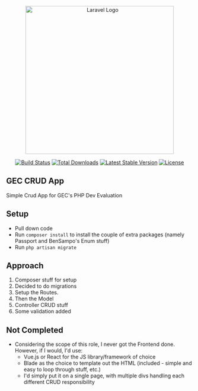 <p align="center"><a href="https://laravel.com" target="_blank"><img src="https://raw.githubusercontent.com/laravel/art/master/logo-lockup/5%20SVG/2%20CMYK/1%20Full%20Color/laravel-logolockup-cmyk-red.svg" width="400" alt="Laravel Logo"></a></p>

<p align="center">
<a href="https://github.com/laravel/framework/actions"><img src="https://github.com/laravel/framework/workflows/tests/badge.svg" alt="Build Status"></a>
<a href="https://packagist.org/packages/laravel/framework"><img src="https://img.shields.io/packagist/dt/laravel/framework" alt="Total Downloads"></a>
<a href="https://packagist.org/packages/laravel/framework"><img src="https://img.shields.io/packagist/v/laravel/framework" alt="Latest Stable Version"></a>
<a href="https://packagist.org/packages/laravel/framework"><img src="https://img.shields.io/packagist/l/laravel/framework" alt="License"></a>
</p>

## GEC CRUD App

Simple Crud App for GEC's PHP Dev Evaluation

## Setup

- Pull down code
- Run ```composer install``` to install the couple of extra packages (namely Passport and BenSampo's Enum stuff)
- Run ```php artisan migrate```

## Approach

1. Composer stuff for setup
2. Decided to do migrations 
3. Setup the Routes. 
4. Then the Model
5. Controller CRUD stuff 
6. Some validation added


## Not Completed

- Considering the scope of this role, I never got the Frontend done. However, if I would, I'd use:
  - Vue.js or React for the JS library/framework of choice
  - Blade as the choice to template out the HTML (included - simple and easy to loop through stuff, etc.)
  - I'd simply put it on a single page, with multiple divs handling each different CRUD responsibility
